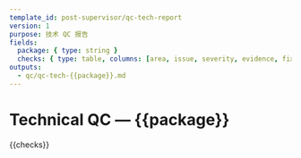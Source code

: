 ```yaml
---
template_id: post-supervisor/qc-tech-report
version: 1
purpose: 技术 QC 报告
fields:
  package: { type: string }
  checks: { type: table, columns: [area, issue, severity, evidence, fix] }
outputs:
  - qc/qc-tech-{{package}}.md
---
```


# Technical QC — {{package}}

{{checks}}
